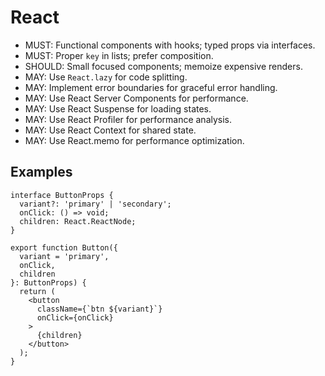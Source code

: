 # React

- MUST: Functional components with hooks; typed props via interfaces.
- MUST: Proper `key` in lists; prefer composition.
- SHOULD: Small focused components; memoize expensive renders.
- MAY: Use `React.lazy` for code splitting.
- MAY: Implement error boundaries for graceful error handling.
- MAY: Use React Server Components for performance.
- MAY: Use React Suspense for loading states.
- MAY: Use React Profiler for performance analysis.
- MAY: Use React Context for shared state.
- MAY: Use React.memo for performance optimization.

## Examples
```tsx
interface ButtonProps {
  variant?: 'primary' | 'secondary';
  onClick: () => void;
  children: React.ReactNode;
}

export function Button({ 
  variant = 'primary', 
  onClick, 
  children 
}: ButtonProps) {
  return (
    <button 
      className={`btn ${variant}`}
      onClick={onClick}
    >
      {children}
    </button>
  );
}
```
